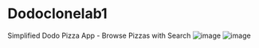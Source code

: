 # Dodoclonelab1
 Simplified Dodo Pizza App - Browse Pizzas with Search
![image](https://github.com/AlanAquinas/Simplified-Dodo-Pizza-App/assets/116744376/9d16cd12-ae4c-4ade-88fa-f9343dcb2810) 
![image](https://github.com/AlanAquinas/Simplified-Dodo-Pizza-App/assets/116744376/b500c3c5-61c3-4959-a457-5796eb1f9204)

